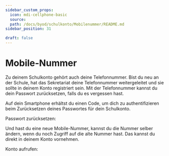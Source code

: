 ```yaml
---
sidebar_custom_props:
  icon: mdi-cellphone-basic
  source: 
  path: /docs/byod/schulkonto/Mobilenummer/README.md
sidebar_position: 31

draft: false
---
```


#  Mobile-Nummer

Zu deinem Schulkonto gehört auch deine Telefonnummer. Bist du neu an der Schule, hat das Sekretariat deine Telefonnummer weitergeleitet und sie sollte in deinem Konto registriert sein. Mit der Telefonnummer kannst du dein Passwort zurücksetzen, falls du es vergessen hast.

Auf dein Smartphone erhältst du einen Code, um dich zu authentifizieren beim Zurücksetzen deines Passwortes für dein Schulkonto.


Passwort zurücksetzen: 

<BrowserWindow url="https://password.edubern.ch/" >

</BrowserWindow>


Und hast du eine neue Mobile-Nummer, kannst du die Nummer selber ändern, wenn du noch Zugriff auf die alte Nummer hast. Das kannst du direkt in deinem Konto vornehmen.

Konto aufrufen: 

<BrowserWindow url="https://password.edubern.ch/" >

</BrowserWindow>
